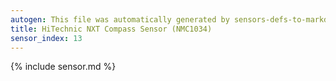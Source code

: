 ```yaml
---
autogen: This file was automatically generated by sensors-defs-to-markdown.py
title: HiTechnic NXT Compass Sensor (NMC1034)
sensor_index: 13
---
```


{% include sensor.md %}

